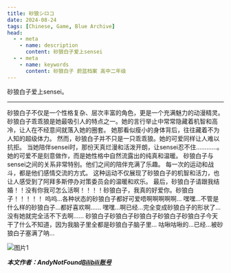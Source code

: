 ```yaml
---
title: 砂狼シロコ
date: 2024-08-24
tags: [Chinese, Game, Blue Archive]
head:
  - - meta
    - name: description
      content: 砂狼白子爱上sensei
  - - meta
    - name: keywords
      content: 砂狼白子 蔚蓝档案 高中二年级
---
```


砂狼白子爱上sensei。

---

砂狼白子不仅是一个性格复杂、层次丰富的角色，更是一个充满魅力的动漫精灵。 
砂狼白子乖乖狼是她最吸引人的特点之一。她的言行举止中常常隐藏着机智和高冷，让人在不经意间就落入她的圈套。
她那看似瘦小的身体背后，往往藏着不为人知的超级体力。
然而，砂狼白子并不只是一只乖乖狼。她的可爱同样让人难以抗拒。
当她陪伴sensei时，那份天真烂漫和活泼开朗，让sensei忍不住…………。
她的可爱不是刻意做作，而是她性格中自然流露出的纯真和温暖。
砂狼白子与sensei之间的关系非常特别。他们之间的陪伴充满了乐趣。
每一次的运动和战斗，都是他们感情交流的方式。
这种运动不仅展现了砂狼白子的机智和活力，也让人感受到了阿拜多斯停办对策委员会的温暖和欢乐。
最后，砂狼白子请跟我结婚！！没有你我可怎么活啊！！！！砂狼白子，我真的好爱你。砂狼白子！！！！！
呜呜…各种状态的砂狼白子都好可爱唔啊啊啊啊啊…
嘿嘿…不管是什么样的砂狼白子…都好喜欢啊……
嘿嘿…啊已经…完全变成砂狼白子的形状了…没有她就完全活不下去啊……
砂狼白子砂狼白子砂狼白子砂狼白子砂狼白子今天干了什么不知道，因为我脑子里全都是砂狼白子脑子里…
咕啾咕啾的…已经…被砂狼白子塞满了呐…

![图片1](https://ae01.alicdn.com/kf/S6d20f8c0c83d435bbead53a028cd4b8dy.png)

***本文作者：AndyNotFound[Bilibili账号](https://space.bilibili.com/1224681002/)***


